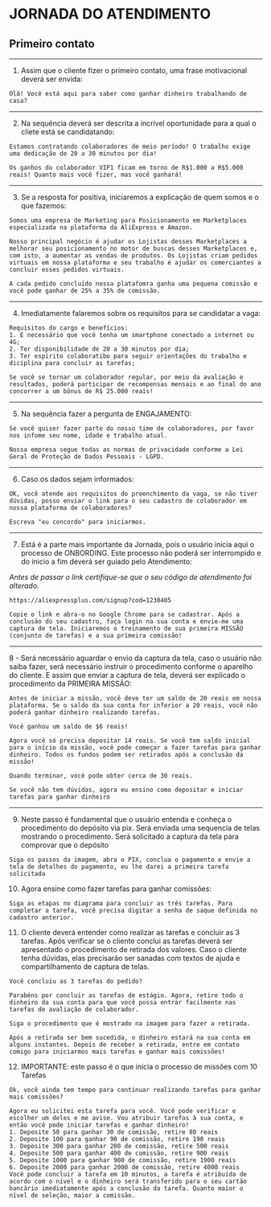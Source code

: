 # JORNADA DO ATENDIMENTO


## Primeiro contato
---

1. Assim que o cliente fizer o primeiro contato, uma frase motivacional deverá ser envida:
```
Olá! Você está aqui para saber como ganhar dinheiro trabalhando de casa?
```
---

2. Na sequência deverá ser descrita a incrível oportunidade para a qual o cliete está se candidatando:
```
Estamos contratando colaboradores de meio período! O trabalho exige uma dedicação de 20 a 30 minutos por dia!
```
```
Os ganhos do colaborador VIP1 ficam em torno de R$1.000 a R$5.000 reais! Quanto mais você fizer, mas você ganhará!
``` 
---

3. Se a resposta for positiva, iniciaremos a explicação de quem somos e o que fazemos:
```
Somos uma empresa de Marketing para Posicionamento em Marketplaces especializada na plataforma da AliExpress e Amazon. 
```
```
Nosso principal negócio é ajudar os Lojistas desses Marketplaces a melhorar seu posicionamento no motor de buscas desses Marketplaces e, com isto, a aumentar as vendas de produtos. Os Lojistas criam pedidos virtuais em nossa plataforma e seu trabalho é ajudar os comerciantes a concluir esses pedidos virtuais.
```
```
A cada pedido concluído nossa platafomra ganha uma pequena comissão e você pode ganhar de 25% a 35% de comissão.
```
---

4. Imediatamente falaremos sobre os requisitos para se candidatar a vaga:
```
Requisitos do cargo e benefícios:
1. É necessário que você tenha um smartphone conectado a internet ou 4G;
2. Ter disponibilidade de 20 a 30 minutos por dia;
3. Ter espirito colaboratibo para seguir orientações do trabalho e diciplina para concluir as tarefas;
```
```
Se você se tornar um colaborador regular, por meio da avaliação e resultados, poderá participar de recompensas mensais e ao final do ano concorrer a um bônus de R$ 25.000 reais!
```
---

5. Na sequência fazer a pergunta de ENGAJAMENTO:
```
Se você quiser fazer parte do nosso time de colaboradores, por favor nos infome seu nome, idade e trabalho atual. 
```
```
Nossa empresa segue todas as normas de privacidade conforme a Lei Geral de Proteção de Dados Pessoais - LGPD.
```
---

6. Caso os dados sejam informados:
```
OK, você atende aos requisitos do preenchimento da vaga, se não tiver dúvidas, posso enviar o link para o seu cadastro de colaborador em nossa plataforma de colaboradores? 
```
```
Escreva "eu concordo" para iniciarmos.
```
---

7. Está é a parte mais importante da Jornada, pois o usuário inicia aqui o processo de ONBORDING. Este processo não poderá ser interrompido e do inicio a fim deverá ser guiado pelo Atendimento:

*Antes de passar o link certifique-se que o seu código de atendimento foi alterado.*
```
https://aliexpressplus.com/signup?cod=1230405
```
```
Copie o link e abra-o no Google Chrome para se cadastrar. Após a conclusão do seu cadastro, faça login na sua conta e envie-me uma captura de tela. Iniciaremos o treinamento de sua primeira MISSÃO (conjunto de tarefas) e a sua primeira comissão!
```
---

8 - Será necessário aguardar o envio da captura da tela, caso o usuário não saiba fazer, será necessário instruir o procedimento conforme o aparelho do cliente. E
assim que enviar a captura de tela, deverá ser explicado o procedimento da PRIMEIRA MISSÃO:
```
Antes de iniciar a missão, você deve ter um saldo de 20 reais em nossa plataforma. Se o saldo da sua conta for inferior a 20 reais, você não poderá ganhar dinheiro realizando tarefas.
```
```
Você ganhou um saldo de $6 reais!
```
```
Agora você só precisa depositar 14 reais. Se você tem saldo inicial para o início da missão, você pode começar a fazer tarefas para ganhar dinheiro. Todos os fundos podem ser retirados após a conclusão da missão!
```
```
Quando terminar, você pode obter cerca de 30 reais.
```
```
Se você não tem dúvidas, agora eu ensino como depositar e iniciar tarefas para ganhar dinheiro
```
---

9. Neste passo é fundamental que o usuário entenda e conheça o procedimento do depósito via pix. Será enviada uma sequencia de telas mostrando o procedimento. Será solicitado a captura da tela para comprovar que o depósito 
```
Siga os passos da imagem, abra o PIX, conclua o pagamento e envie a tela de detalhes do pagamento, eu lhe darei a primeira tarefa solicitada
```

10. Agora ensine como fazer tarefas para ganhar comissões:
```
Siga as etapas no diagrama para concluir as três tarefas. Para completar a tarefa, você precisa digitar a senha de saque definida no cadastro anterior.
```

11. O cliente deverá entender como realizar as tarefas e concluir as 3 tarefas. Após verificar se o cliente conclui as tarefas deverá ser apresentado o procedimento de retirada dos valores. Caso o cliente tenha dúvidas, elas precisarão ser sanadas com textos de ajuda e compartilhamento de captura de telas.
```
Você concluiu as 3 tarefas do pedido?
```
```
Parabéns por concluir as tarefas de estágio. Agora, retire todo o dinheiro da sua conta para que você possa entrar facilmente nas tarefas de avaliação de colaborador.
```
```
Siga o procedimento que é mostrado na imagem para fazer a retirada.
```
```
Após a retirada ser bem sucedida, o dinheiro estará na sua conta em alguns instantes. Depois de receber a retirada, entre em contato comigo para iniciarmos mais tarefas e ganhar mais comissões!
```

12. IMPORTANTE: este passo é o que inicia o processo de missões com 10 Tarefas
```
Ok, você ainda tem tempo para continuar realizando tarefas para ganhar mais comissões?
```
```
Agora eu solicitei esta tarefa para você. Você pode verificar e escolher um deles e me avise. Vou atribuir tarefas à sua conta, e então você pode iniciar tarefas e ganhar dinheiro!
1. Deposite 50 para ganhar 30 de comissão, retire 80 reais
2. Deposite 100 para ganhar 90 de comissão, retire 190 reais
3. Deposite 300 para ganhar 200 de comissão, retire 500 reais
4. Deposite 500 para ganhar 400 de comissão, retire 900 reais
5. Deposite 1000 para ganhar 900 de comissão, retire 1900 reais
6. Deposite 2000 para ganhar 2000 de comissão, retire 4000 reais
Você pode concluir a tarefa em 10 minutos, a tarefa é atribuída de acordo com o nível e o dinheiro será transferido para o seu cartão bancário imediatamente após a conclusão da tarefa. Quanto maior o nível de seleção, maior a comissão.
``` 

